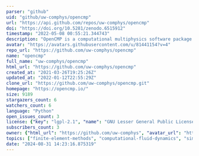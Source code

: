 ```yaml
---
parser: "github"
uid: "github/uw-comphys/opencmp"
url: "https://api.github.com/repos/uw-comphys/opencmp"
doi: "https://doi.org/10.5281/zenodo.6515912"
timestamp: "2022-05-08 00:55:21.344743"
description: "OpenCMP is a computational multiphysics software package based on the finite element method. It is primarily intended for physicochemical processes involving significant convective flow."
avatar: "https://avatars.githubusercontent.com/u/81441154?v=4"
repo_url: "https://github.com/uw-comphys/opencmp"
name: "opencmp"
full_name: "uw-comphys/opencmp"
html_url: "https://github.com/uw-comphys/opencmp"
created_at: "2021-03-26T19:25:26Z"
updated_at: "2022-01-12T22:55:29Z"
clone_url: "https://github.com/uw-comphys/opencmp.git"
homepage: "https://opencmp.io/"
size: 9189
stargazers_count: 6
watchers_count: 6
language: "Python"
open_issues_count: 3
license: {"key": "lgpl-2.1", "name": "GNU Lesser General Public License v2.1", "spdx_id": "LGPL-2.1", "url": "https://api.github.com/licenses/lgpl-2.1", "node_id": "MDc6TGljZW5zZTEx"}
subscribers_count: 3
owner: {"html_url": "https://github.com/uw-comphys", "avatar_url": "https://avatars.githubusercontent.com/u/81441154?v=4", "login": "uw-comphys", "type": "Organization"}
topics: ["finite-element-methods", "computational-fluid-dynamics", "simulation", "modeling"]
date: "2024-08-31 14:23:16.875319"
---
```

